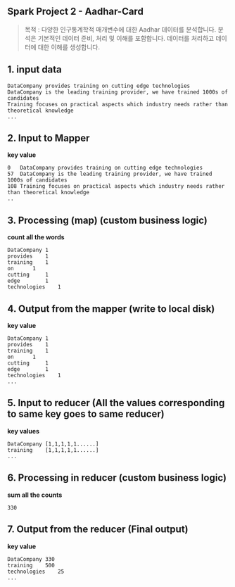## Spark Project 2 -  Aadhar-Card

> 목적 : 다양한 인구통계학적 매개변수에 대한 Aadhar 데이터를 분석합니다. 분석은 기본적인 데이터 준비, 처리 및 이해를 포함합니다. 데이터를 처리하고 데이터에 대한 이해를  생성합니다.

## 1. input data
```
DataCompany provides training on cutting edge technologies
DataCompany is the leading training provider, we have trained 1000s of candidates
Training focuses on practical aspects which industry needs rather than theoretical knowledge
...
```

## 2. Input to Mapper

**key	value**
```
0	DataCompany provides training on cutting edge technologies
57	DataCompany is the leading training provider, we have trained 1000s of candidates
108	Training focuses on practical aspects which industry needs rather than theoretical knowledge
..
```

## 3. Processing (map) (custom business logic)

**count all the words**
```
DataCompany	1
provides	1
training	1
on		1
cutting		1
edge		1
technologies	1
```

## 4. Output from the mapper (write to local disk)

**key value**
```
DataCompany	1
provides	1
training	1
on		1
cutting		1
edge		1
technologies	1
...
```

## 5. Input to reducer (All the values corresponding to same key goes to same reducer)

**key values**
```
DataCompany	[1,1,1,1,1......]
training	[1,1,1,1,1......]
...
```

## 6. Processing in reducer (custom business logic)

**sum all the counts**
```
330
```

## 7. Output from the reducer (Final output)

**key value**
```
DataCompany	330
training	500
technologies	25
...
```
